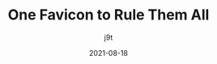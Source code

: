 ---
author: j9t
date: 2021-08-18
permalink: false
tags:
  - html
  - images
  - favicons
target_url: https://meiert.com/en/blog/one-favicon/
title: One Favicon to Rule Them All
---